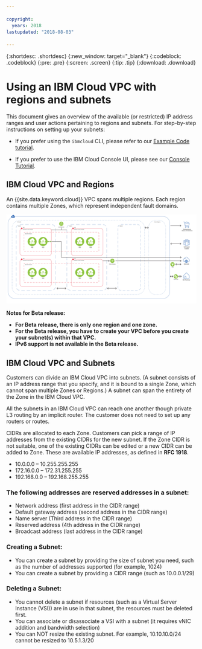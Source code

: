 ```yaml
---

copyright:
  years: 2018
lastupdated: "2018-08-03"

---
```


{:shortdesc: .shortdesc}
{:new_window: target="_blank"}
{:codeblock: .codeblock}
{:pre: .pre}
{:screen: .screen}
{:tip: .tip}
{:download: .download}

# Using an IBM Cloud VPC with regions and subnets

This document gives an overview of the available (or restricted) IP address ranges and user actions pertaining to regions and subnets. For step-by-step instructions on setting up your subnets:

 * If you prefer using the `ibmcloud` CLI, please refer to our [Example Code tutorial](example-code.html).

 * If you prefer to use the IBM Cloud Console UI, please see our [Console Tutorial](console-tutorial.html).


## IBM Cloud VPC and Regions

An {{site.data.keyword.cloud}} VPC spans multiple regions. Each region contains multiple Zones, which represent independent fault domains.

![IBM Cloud VPC](images/vpc-experience.png)


**Notes for Beta release:**

 * **For Beta release, there is only one region and one zone.**
 * **For the Beta release, you have to create your VPC before you create your subnet(s) within that VPC.**
 * **IPv6 support is not available in the Beta release.**

## IBM Cloud VPC and Subnets

Customers can divide an IBM Cloud VPC into subnets. (A subnet consists of an IP address range that you specify, and it is bound to a single Zone, which cannot span multiple Zones or Regions.) A subnet can span the entirety of the Zone in the IBM Cloud VPC. 

All the subnets in an IBM Cloud VPC can reach one another though private L3 routing by an implicit router. The customer does not need to set up any routers or routes.

CIDRs are allocated to each Zone. Customers can pick a range of IP addresses from the existing CIDRs for the new subnet. If the Zone CIDR is not suitable, one of the existing CIDRs can be edited or a new CIDR can be added to Zone. These are available IP addresses, as defined in **RFC 1918**.

 * 10.0.0.0 – 10.255.255.255
 * 172.16.0.0 – 172.31.255.255
 * 192.168.0.0 – 192.168.255.255

### The following addresses are reserved addresses in a subnet:

  * Network address (first address in the CIDR range)
  * Default gateway address (second address in the CIDR range)
  * Name server (Third address in the CIDR range)
  * Reserved address (4th address in the CIDR range)
  * Broadcast address (last address in the CIDR range)

### Creating a Subnet:
  * You can create a subnet by providing the size of subnet you need, such as the number of addresses supported (for example, 1024)
  * You can create a subnet by providing a CIDR range (such as 10.0.0.1/29)

### Deleting a Subnet:
  * You cannot delete a subnet if resources (such as a Virtual Server Instance (VSI)) are in use in that subnet, the resources must be deleted first.
  * You can associate or disassociate a VSI with a subnet (it requires vNIC addition and bandwidth selection)
  * You can NOT resize the existing subnet. For example, 10.10.10.0/24 cannot be resized to 10.5.1.3/20
